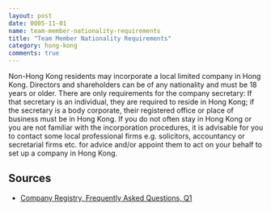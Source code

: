 ```yaml
---
layout: post
date: 0005-11-01
name: team-member-nationality-requirements
title: "Team Member Nationality Requirements"
category: hong-kong
comments: true
---
```



Non-Hong Kong residents may incorporate a local limited company in Hong Kong. Directors and shareholders can be of any nationality and must be 18 years or older. There are only requirements for the company secretary: If that secretary is an individual, they are required to reside in Hong Kong; if the secretary is a body corporate, their registered office or place of business must be in Hong Kong. If you do not often stay in Hong Kong or you are not familiar with the incorporation procedures, it is advisable for you to contact some local professional firms e.g. solicitors, accountancy or secretarial firms etc. for advice and/or appoint them to act on your behalf to set up a company in Hong Kong.



Sources
------ 

- [Company Registry, Frequently Asked Questions, Q1](https://www.cr.gov.hk/en/faq/faq01.htm#01)
